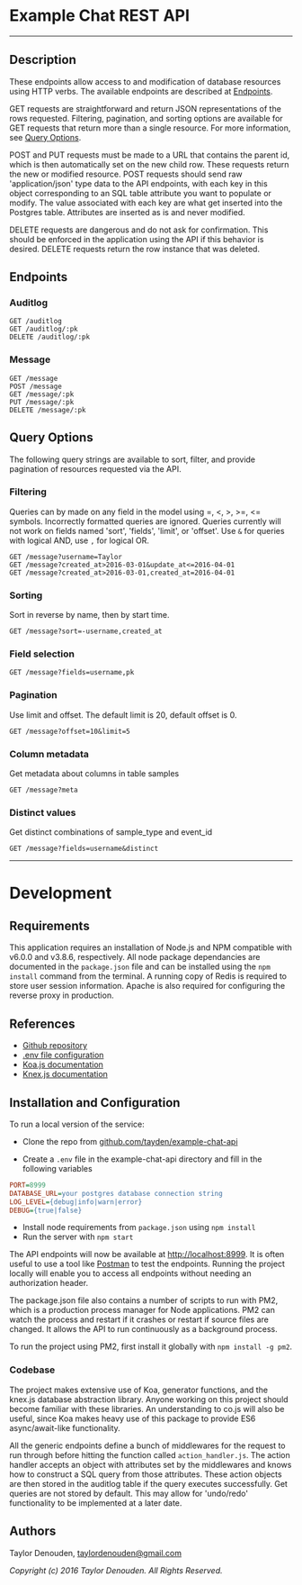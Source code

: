 # Example Chat REST API

--------------------------------------------------------------------------------

## Description

These endpoints allow access to and modification of database resources using HTTP verbs. The available endpoints are described at [Endpoints](#endpoints).

GET requests are straightforward and return JSON representations of the rows requested. Filtering, pagination, and sorting options are available for GET requests that return more than a single resource. For more information, see [Query Options](#query-options).

POST and PUT requests must be made to a URL that contains the parent id, which is then automatically set on the new child row. These requests return the new or modified resource. POST requests should send raw 'application/json' type data to the API endpoints, with each key in this object corresponding to an SQL table attribute you want to populate or modify. The value associated with each key are what get inserted into the Postgres table. Attributes are inserted as is and never modified.

DELETE requests are dangerous and do not ask for confirmation. This should be enforced in the application using the API if this behavior is desired. DELETE requests return the row instance that was deleted.

## Endpoints

### Auditlog

```
GET /auditlog
GET /auditlog/:pk
DELETE /auditlog/:pk
```

### Message

```
GET /message
POST /message
GET /message/:pk
PUT /message/:pk
DELETE /message/:pk
```

## Query Options

The following query strings are available to sort, filter, and provide pagination of resources requested via the API.

### Filtering

Queries can by made on any field in the model using =, <, >, >=, <= symbols. Incorrectly formatted queries are ignored. Queries currently will not work on fields named 'sort', 'fields', 'limit', or 'offset'. Use `&` for queries with logical AND, use `,` for logical OR.

```
GET /message?username=Taylor
GET /message?created_at>2016-03-01&update_at<=2016-04-01
GET /message?created_at>2016-03-01,created_at=2016-04-01
```

### Sorting

Sort in reverse by name, then by start time.

```
GET /message?sort=-username,created_at
```

### Field selection

```
GET /message?fields=username,pk
```

### Pagination

Use limit and offset. The default limit is 20, default offset is 0.

```
GET /message?offset=10&limit=5
```

### Column metadata

Get metadata about columns in table samples

```
GET /message?meta
```

### Distinct values

Get distinct combinations of sample_type and event_id

```
GET /message?fields=username&distinct
```

--------------------------------------------------------------------------------

# Development

## Requirements

This application requires an installation of Node.js and NPM compatible with v6.0.0 and v3.8.6, respectively. All node package dependancies are documented in the `package.json` file and can be installed using the `npm install` command from the terminal. A running copy of Redis is required to store user session information. Apache is also required for configuring the reverse proxy in production.

## References

- [Github repository](https://github.com/raytula/hakai-api)
- [.env file configuration](https://www.npmjs.com/package/dotenv)
- [Koa.js documentation](http://koajs.com/)
- [Knex.js documentation](http://knexjs.org/)

## Installation and Configuration

To run a local version of the service:

- Clone the repo from [github.com/tayden/example-chat-api](https://github.com/tayden/example-chat-api)

- Create a `.env` file in the example-chat-api directory and fill in the following variables

```ini
PORT=8999
DATABASE_URL=your postgres database connection string
LOG_LEVEL={debug|info|warn|error}
DEBUG={true|false}
```

- Install node requirements from `package.json` using `npm install`
- Run the server with `npm start`

The API endpoints will now be available at <http://localhost:8999>. It is often useful to use a tool like [Postman](https://www.getpostman.com/) to test the endpoints. Running the project locally will enable you to access all endpoints without needing an authorization header.

The package.json file also contains a number of scripts to run with PM2, which is a production process manager for Node applications. PM2 can watch the process and restart if it crashes or restart if source files are changed. It allows the API to run continuously as a background process.

To run the project using PM2, first install it globally with `npm install -g pm2`.

### Codebase

The project makes extensive use of Koa, generator functions, and the knex.js database abstraction library. Anyone working on this project should become familiar with these libraries. An understanding to co.js will also be useful, since Koa makes heavy use of this package to provide ES6 async/await-like functionality.

All the generic endpoints define a bunch of middlewares for the request to run through before hitting the function called `action_handler.js`. The action handler accepts an object with attributes set by the middlewares and knows how to construct a SQL query from those attributes. These action objects are then stored in the auditlog table if the query executes successfully. Get queries are not stored by default. This may allow for 'undo/redo' functionality to be implemented at a later date.

## Authors

Taylor Denouden, taylordenouden@gmail.com

_Copyright (c) 2016 Taylor Denouden. All Rights Reserved._
